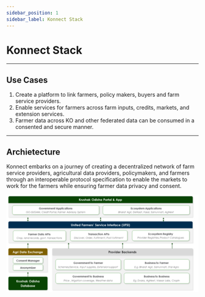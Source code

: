 ```yaml
---
sidebar_position: 1
sidebar_label: Konnect Stack
---
```

# Konnect Stack
---
## Use Cases 

1. Create a platform to link farmers, policy makers, buyers and farm service providers.
2. Enable services for farmers across farm inputs, credits, markets, and extension services.
3. Farmer data across KO and other federated data can be consumed in a consented and secure manner.
---
## Archietecture

Konnect embarks on a journey of creating a decentralized network of farm service providers, agricultural data providers, policymakers, and farmers through an interoperable protocol specification to enable the markets to work for the farmers while ensuring farmer data privacy and consent.

![Konnect](./images/konnect.png)
